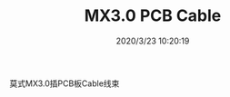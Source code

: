 ﻿---
layout: post 
title: MX3.0 PCB Cable
tags: 
categories: wire-harness
overview: MX3.0 PCB Cable
series: 
part_number: KR33
thumb_img: static/202003/299-thumb-20200323182111.jpg
small_img: static/202003/299-20200323182111.jpg
date: 2020/3/23 10:20:19
---


莫式MX3.0插PCB板Cable线束
